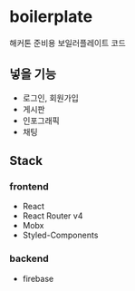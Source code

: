 # boilerplate
해커톤 준비용 보일러플레이트 코드

## 넣을 기능
- 로그인, 회원가입
- 게시판
- 인포그래픽
- 채팅

## Stack
### frontend
- React
- React Router v4
- Mobx
- Styled-Components

### backend
- firebase
